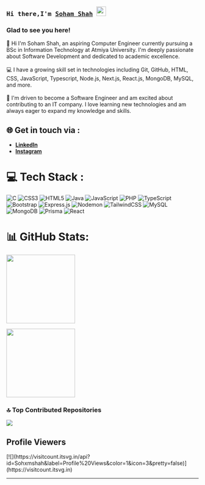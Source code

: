 ### <samp>Hi there,I'm <strong><a href="https://github.com/sohxmshah" target="_blank">Soham Shah</a></strong> <img src="https://media.giphy.com/media/hvRJCLFzcasrR4ia7z/giphy.gif" width="25"> </samp>

### Glad to see you here!
👋 Hi I'm Soham Shah, an aspiring Computer Engineer currently pursuing a BSc in Information Technology at Atmiya University. I'm deeply passionate about Software Development and dedicated to academic excellence.<br><br>
💻 I have a growing skill set in technologies including Git, GitHub, HTML, CSS, JavaScript, Typescript, Node.js, Next.js, React.js, MongoDB, MySQL, and more.<br><br>
🚀 I'm driven to become a Software Engineer and am excited about contributing to an IT company. I love learning new technologies and am always eager to expand my knowledge and skills.

## 🌐 Get in touch via :
- <strong><a href="https://www.linkedin.com/in/sohxmshah/">LinkedIn</a>
- <a href="https://www.instagram.com/sohxmshxh/">Instagram</a></strong>
                             
# 💻 Tech Stack :
![C](https://img.shields.io/badge/c-%2300599C.svg?style=flat&logo=c&logoColor=white) ![CSS3](https://img.shields.io/badge/css3-%231572B6.svg?style=flat&logo=css3&logoColor=white) ![HTML5](https://img.shields.io/badge/html5-%23E34F26.svg?style=flat&logo=html5&logoColor=white) ![Java](https://img.shields.io/badge/java-%23ED8B00.svg?style=flat&logo=openjdk&logoColor=white) ![JavaScript](https://img.shields.io/badge/javascript-%23323330.svg?style=flat&logo=javascript&logoColor=%23F7DF1E) ![PHP](https://img.shields.io/badge/php-%23777BB4.svg?style=flat&logo=php&logoColor=white) ![TypeScript](https://img.shields.io/badge/typescript-%23007ACC.svg?style=flat&logo=typescript&logoColor=white) ![Bootstrap](https://img.shields.io/badge/bootstrap-%238511FA.svg?style=flat&logo=bootstrap&logoColor=white) ![Express.js](https://img.shields.io/badge/express.js-%23404d59.svg?style=flat&logo=express&logoColor=%2361DAFB) ![Nodemon](https://img.shields.io/badge/NODEMON-%23323330.svg?style=flat&logo=nodemon&logoColor=%BBDEAD) ![TailwindCSS](https://img.shields.io/badge/tailwindcss-%2338B2AC.svg?style=flat&logo=tailwind-css&logoColor=white) ![MySQL](https://img.shields.io/badge/mysql-4479A1.svg?style=flat&logo=mysql&logoColor=white) ![MongoDB](https://img.shields.io/badge/MongoDB-%234ea94b.svg?style=flat&logo=mongodb&logoColor=white) ![Prisma](https://img.shields.io/badge/Prisma-3982CE?style=flat&logo=Prisma&logoColor=white) ![React](https://img.shields.io/badge/react-%2320232a.svg?style=flat&logo=react&logoColor=%2361DAFB)

# 📊 GitHub Stats:
<img height="180em" src="https://github-readme-stats.vercel.app/api?username=sohxmshah&show_icons=true&hide_border=true&&count_private=true&include_all_commits=true" />
  
<img height="180em" src="https://github-readme-stats.vercel.app/api/top-langs/?username=sohxmshah&exclude_repo=KNN-Image-Classification&show_icons=true&hide_border=true&layout=compact&langs_count=8"/><br>

### 🔝 Top Contributed Repositories
![](https://github-contributor-stats.vercel.app/api?username=sohxmshah&limit=5&theme=dark&combine_all_yearly_contributions=true)

<h2>Profile Viewers</h2>
[![](https://visitcount.itsvg.in/api?id=Sohxmshah&label=Profile%20Views&color=1&icon=3&pretty=false)](https://visitcount.itsvg.in)

---

<!-- Proudly created with GPRM ( https://gprm.itsvg.in ) -->
